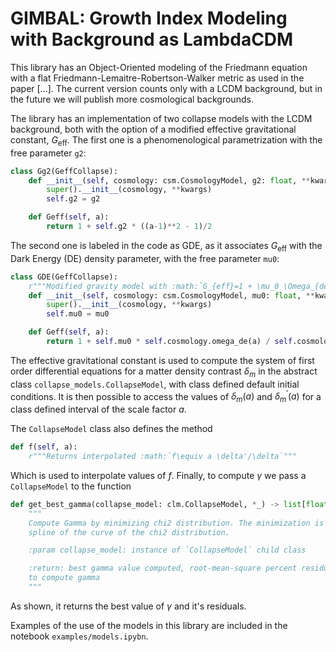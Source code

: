 # GIMBAL: Growth Index Modeling with Background as LambdaCDM

This library has an Object-Oriented modeling of the Friedmann equation with a flat
Friedmann-Lemaitre-Robertson-Walker metric as used in the paper [...]. The current version counts only with a LCDM
background, but in the future we will publish more cosmological backgrounds.

The library has an implementation of two collapse models with the LCDM background, both with
the option of a modified effective gravitational constant, $G_\text{eff}$. The first one
is a phenomenological parametrization with the free parameter `g2`:
```python
class Gg2(GeffCollapse):
    def __init__(self, cosmology: csm.CosmologyModel, g2: float, **kwargs):
        super().__init__(cosmology, **kwargs)
        self.g2 = g2

    def Geff(self, a):
        return 1 + self.g2 * ((a-1)**2 - 1)/2
```

The second one is labeled in the code as GDE, as it associates $G_\text{eff}$ with the
Dark Energy (DE) density parameter, with the free parameter `mu0`:
```python
class GDE(GeffCollapse):
    r"""Modified gravity model with :math:`G_{eff}=1 + \mu_0 \Omega_{de}(a)/\Omega_\Lambda`"""
    def __init__(self, cosmology: csm.CosmologyModel, mu0: float, **kwargs):
        super().__init__(cosmology, **kwargs)
        self.mu0 = mu0

    def Geff(self, a):
        return 1 + self.mu0 * self.cosmology.omega_de(a) / self.cosmology.omega_de(1)
```

The effective gravitational constant is used to compute the system of first order differential
equations for a matter density contrast $\delta_m$ in the abstract class `collapse_models.CollapseModel`,
with class defined default initial conditions. It is then possible to access the values of
$\delta_m(a)$ and $\delta_m^\prime(a)$ for a class defined interval of the scale factor $a$.

The `CollapseModel` class also defines the method
```python
def f(self, a):
    r"""Returns interpolated :math:`f\equiv a \delta'/\delta`"""
```

Which is used to interpolate values of $f$. Finally, to compute $\gamma$ we pass a `CollapseModel`
to the function
```python
def get_best_gamma(collapse_model: clm.CollapseModel, *_) -> list[float]:
    """
    Compute Gamma by minimizing chi2 distribution. The minimization is done via the roots of the derivative of the
    spline of the curve of the chi2 distribution.

    :param collapse_model: instance of `CollapseModel` child class

    :return: best gamma value computed, root-mean-square percent residual related to gamma OR NaN, NaN if not possible
    to compute gamma
    """
```
As shown, it returns the best value of $\gamma$ and it's residuals.

Examples of the use of the models in this library are included in the notebook `examples/models.ipybn`.
